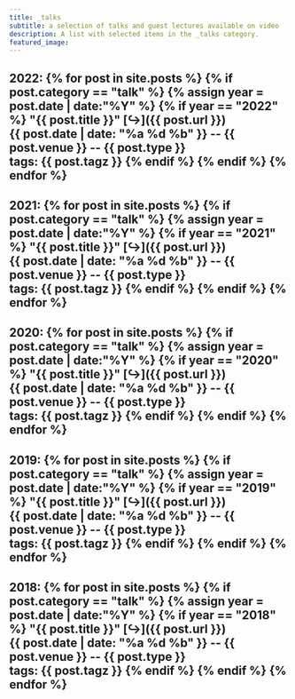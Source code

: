 ```yaml
---
title: _talks
subtitle: a selection of talks and guest lectures available on video
description: A list with selected items in the _talks category.
featured_image:
---
```


2022:
{% for post in site.posts %}
  {% if post.category == "talk" %}
      {% assign year = post.date | date:"%Y" %}
      {% if year == "2022" %}
**"{{ post.title }}"** [&#8618;]({{ post.url }}) <br>
{{ post.date | date: "%a %d %b" }} -- {{ post.venue }} -- {{ post.type }} <br> tags: {{ post.tagz }}
      {% endif %}
  {% endif %}
{% endfor %}
---
2021:
{% for post in site.posts %}
  {% if post.category == "talk" %}
      {% assign year = post.date | date:"%Y" %}
      {% if year == "2021" %}
**"{{ post.title }}"** [&#8618;]({{ post.url }}) <br>
{{ post.date | date: "%a %d %b" }} -- {{ post.venue }} -- {{ post.type }} <br> tags: {{ post.tagz }}
      {% endif %}
  {% endif %}
{% endfor %}
---
2020:
{% for post in site.posts %}
  {% if post.category == "talk" %}
      {% assign year = post.date | date:"%Y" %}
      {% if year == "2020" %}
**"{{ post.title }}"** [&#8618;]({{ post.url }}) <br>
{{ post.date | date: "%a %d %b" }} -- {{ post.venue }} -- {{ post.type }} <br> tags: {{ post.tagz }}
      {% endif %}
  {% endif %}
{% endfor %}
---
2019:
{% for post in site.posts %}
  {% if post.category == "talk" %}
      {% assign year = post.date | date:"%Y" %}
      {% if year == "2019" %}
**"{{ post.title }}"** [&#8618;]({{ post.url }}) <br>
{{ post.date | date: "%a %d %b" }} -- {{ post.venue }} -- {{ post.type }} <br> tags: {{ post.tagz }}
      {% endif %}
  {% endif %}
{% endfor %}
---
2018:
{% for post in site.posts %}
  {% if post.category == "talk" %}
      {% assign year = post.date | date:"%Y" %}
      {% if year == "2018" %}
**"{{ post.title }}"** [&#8618;]({{ post.url }}) <br>
{{ post.date | date: "%a %d %b" }} -- {{ post.venue }} -- {{ post.type }} <br> tags: {{ post.tagz }}
      {% endif %}
  {% endif %}
{% endfor %}
---
